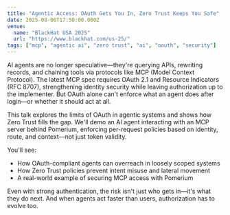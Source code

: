 ```yaml
---
title: "Agentic Access: OAuth Gets You In, Zero Trust Keeps You Safe"
date: 2025-08-06T17:50:00.000Z
venue:
  name: "BlackHat USA 2025"
  url: "https://www.blackhat.com/us-25/"
tags: ["mcp", "agentic ai", "zero trust", "ai", "oauth", "security"]
---
```


AI agents are no longer speculative—they're querying APIs, rewriting records, and chaining tools via protocols like MCP (Model Context Protocol). The latest MCP spec requires OAuth 2.1 and Resource Indicators (RFC 8707), strengthening identity security while leaving authorization up to the implementer. But OAuth alone can't enforce what an agent does after login—or whether it should act at all.

This talk explores the limits of OAuth in agentic systems and shows how Zero Trust fills the gap. We'll demo an AI agent interacting with an MCP server behind Pomerium, enforcing per-request policies based on identity, route, and context—not just token validity.

You'll see:

- How OAuth-compliant agents can overreach in loosely scoped systems
- How Zero Trust policies prevent intent misuse and lateral movement
- A real-world example of securing MCP access with Pomerium

Even with strong authentication, the risk isn't just who gets in—it's what they do next. And when agents act faster than users, authorization has to evolve too.
